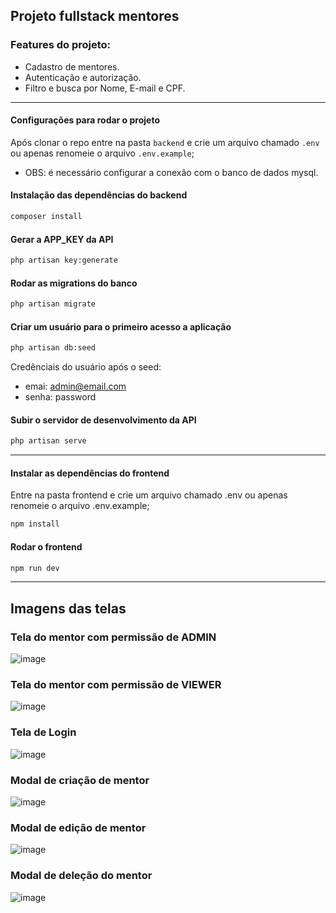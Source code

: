 ## Projeto fullstack mentores

### Features do projeto:
- Cadastro de mentores.
- Autenticação e autorização.
- Filtro e busca por Nome, E-mail e CPF.

---

#### Configurações para rodar o projeto
Após clonar o repo entre na pasta `backend` e crie um arquivo chamado `.env` ou apenas renomeie o arquivo `.env.example`;
- OBS: é necessário configurar a conexão com o banco de dados mysql.

#### Instalação das dependências do backend
```bash
composer install
```

#### Gerar a APP_KEY da API
```bash
php artisan key:generate
```

#### Rodar as migrations do banco
```bash
php artisan migrate
```

#### Criar um usuário para o primeiro acesso a aplicação
```bash
php artisan db:seed
```
Credênciais do usuário após o seed:
 - emai: admin@email.com
 - senha: password


#### Subir o servidor de desenvolvimento da API
```bash
php artisan serve
```

----

#### Instalar as dependências do frontend
Entre na pasta frontend e crie um arquivo chamado .env ou apenas renomeie o arquivo .env.example;

```bash
npm install
```

#### Rodar o frontend

```bash
npm run dev
```

---

## Imagens das telas

### Tela do mentor com permissão de ADMIN
![image](https://github.com/user-attachments/assets/08e1efd6-29dd-4484-a7cc-ec011e966d0a)

### Tela do mentor com permissão de VIEWER
![image](https://github.com/user-attachments/assets/a7f4b6fa-fb58-4c1b-96b8-54f026028e2d)

### Tela de Login
![image](https://github.com/user-attachments/assets/4899a37d-e07c-4f3e-bf7d-ecee45b1b370)

### Modal de criação de mentor
![image](https://github.com/user-attachments/assets/2450e58a-5c5b-4ce5-a863-f52e22233627)

### Modal de edição de mentor
![image](https://github.com/user-attachments/assets/3dadb352-c794-4add-8bc7-a85393ce0e91)

### Modal de deleção do mentor
![image](https://github.com/user-attachments/assets/7f248ef3-7eb8-48a7-a0aa-b196b04978a1)


